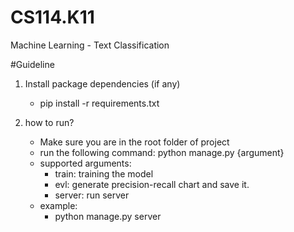# CS114.K11
Machine Learning - Text Classification 

#Guideline
1. Install package dependencies (if any)
    - pip install -r requirements.txt

2. how to run?
    - Make sure you are in the root folder of project
    - run the following command: python manage.py {argument}
    - supported arguments:
        + train: training the model
        + evl: generate precision-recall chart and save it.
        + server: run server
    - example:
        + python manage.py server